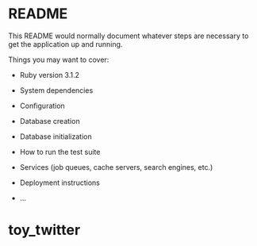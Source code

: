 # README

This README would normally document whatever steps are necessary to get the
application up and running.

Things you may want to cover:

* Ruby version 3.1.2

* System dependencies

* Configuration

* Database creation

* Database initialization

* How to run the test suite

* Services (job queues, cache servers, search engines, etc.)

* Deployment instructions

* ...
# toy_twitter
